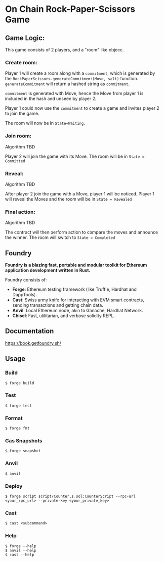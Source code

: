 # On Chain Rock-Paper-Scissors Game

## Game Logic:

This game consists of 2 players, and a "room" like objecc.

### Create room:
Player 1 will create a room along with a ```commitment```, which is generated by the ```RockPaperScissors.generateCommitment(Move, salt)``` function. ```generateCommitment``` will return a hashed string as ```commitment```. 

```commitment``` is generated with Move, hence the Move from player 1 is included in the hash and unseen by player 2.

Player 1 could now use the ```commitment``` to create a game and invites player 2 to join the game.

The room will now be in ```State=Waiting```.

### Join room:

Algorithm TBD

Player 2 will join the game with its Move. The room will be in ```State = Committed``` 

### Reveal:

Algorithm TBD

After player 2 join the game with a Move, player 1 will be noticed. Player 1 will reveal the Moves and the room will be in ```State = Revealed```

### Final action:

Algorithm TBD

The contract will then perform action to compare the moves and announce the winner. The room will switch to ```State = Completed```








## Foundry

**Foundry is a blazing fast, portable and modular toolkit for Ethereum application development written in Rust.**

Foundry consists of:

-   **Forge**: Ethereum testing framework (like Truffle, Hardhat and DappTools).
-   **Cast**: Swiss army knife for interacting with EVM smart contracts, sending transactions and getting chain data.
-   **Anvil**: Local Ethereum node, akin to Ganache, Hardhat Network.
-   **Chisel**: Fast, utilitarian, and verbose solidity REPL.

## Documentation

https://book.getfoundry.sh/

## Usage

### Build

```shell
$ forge build
```

### Test

```shell
$ forge test
```

### Format

```shell
$ forge fmt
```

### Gas Snapshots

```shell
$ forge snapshot
```

### Anvil

```shell
$ anvil
```

### Deploy

```shell
$ forge script script/Counter.s.sol:CounterScript --rpc-url <your_rpc_url> --private-key <your_private_key>
```

### Cast

```shell
$ cast <subcommand>
```

### Help

```shell
$ forge --help
$ anvil --help
$ cast --help
```
